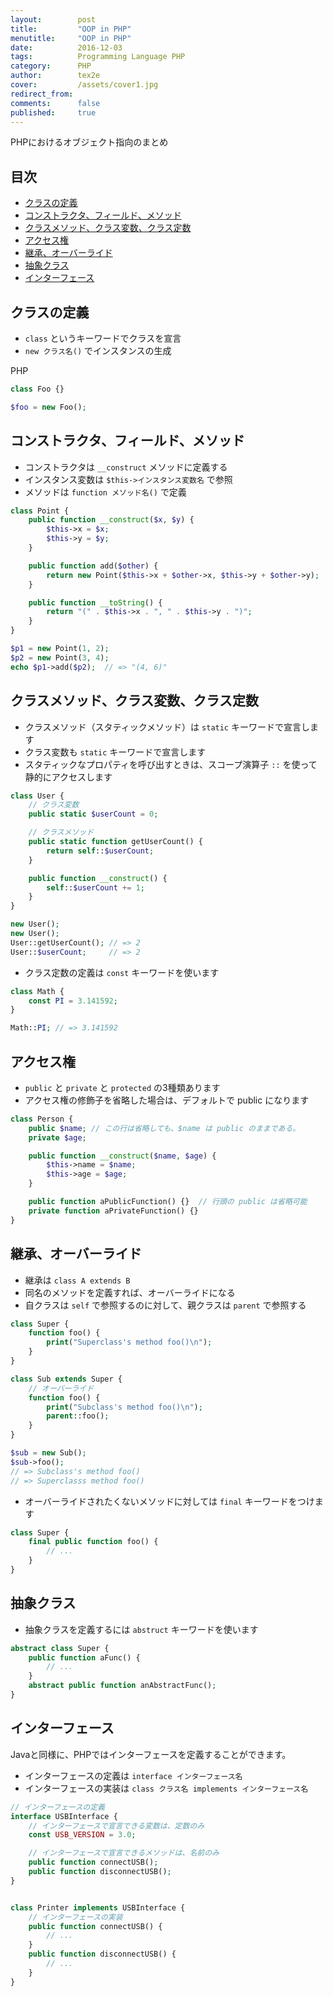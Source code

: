 ```yaml
---
layout:        post
title:         "OOP in PHP"
menutitle:     "OOP in PHP"
date:          2016-12-03
tags:          Programming Language PHP
category:      PHP
author:        tex2e
cover:         /assets/cover1.jpg
redirect_from:
comments:      false
published:     true
---
```


PHPにおけるオブジェクト指向のまとめ

目次
-------

- [クラスの定義](#class)
- [コンストラクタ、フィールド、メソッド](#constructor)
- [クラスメソッド、クラス変数、クラス定数](#class-method)
- [アクセス権](#access)
- [継承、オーバーライド](#extends)
- [抽象クラス](#abstruct)
- [インターフェース](#interface)


<a name="class"></a>

クラスの定義
-----------

- `class` というキーワードでクラスを宣言
- `new クラス名()` でインスタンスの生成

PHP

```php
class Foo {}

$foo = new Foo();
```


<a name="constructor"></a>

コンストラクタ、フィールド、メソッド
------------------------------

- コンストラクタは `__construct` メソッドに定義する
- インスタンス変数は `$this->インスタンス変数名` で参照
- メソッドは `function メソッド名()` で定義

```php
class Point {
    public function __construct($x, $y) {
        $this->x = $x;
        $this->y = $y;
    }

    public function add($other) {
        return new Point($this->x + $other->x, $this->y + $other->y);
    }

    public function __toString() {
        return "(" . $this->x . ", " . $this->y . ")";
    }
}

$p1 = new Point(1, 2);
$p2 = new Point(3, 4);
echo $p1->add($p2);  // => "(4, 6)"
```


<a name="class-method"></a>

クラスメソッド、クラス変数、クラス定数
------------------------------

- クラスメソッド（スタティックメソッド）は `static` キーワードで宣言します
- クラス変数も `static` キーワードで宣言します
- スタティックなプロパティを呼び出すときは、スコープ演算子 `::` を使って静的にアクセスします

```php
class User {
    // クラス変数
    public static $userCount = 0;

    // クラスメソッド
    public static function getUserCount() {
        return self::$userCount;
    }

    public function __construct() {
        self::$userCount += 1;
    }
}

new User();
new User();
User::getUserCount(); // => 2
User::$userCount;     // => 2
```

- クラス定数の定義は `const` キーワードを使います

```php
class Math {
    const PI = 3.141592;
}

Math::PI; // => 3.141592
```


<a name="access"></a>

アクセス権
-----------

- `public` と `private` と `protected` の3種類あります
- アクセス権の修飾子を省略した場合は、デフォルトで public になります

```php
class Person {
    public $name; // この行は省略しても、$name は public のままである。
    private $age;

    public function __construct($name, $age) {
        $this->name = $name;
        $this->age = $age;
    }

    public function aPublicFunction() {}  // 行頭の public は省略可能
    private function aPrivateFunction() {}
}
```


<a name="extends"></a>

継承、オーバーライド
------------------

- 継承は `class A extends B`
- 同名のメソッドを定義すれば、オーバーライドになる
- 自クラスは `self` で参照するのに対して、親クラスは `parent` で参照する

```php
class Super {
    function foo() {
        print("Superclass's method foo()\n");
    }
}

class Sub extends Super {
    // オーバーライド
    function foo() {
        print("Subclass's method foo()\n");
        parent::foo();
    }
}

$sub = new Sub();
$sub->foo();
// => Subclass's method foo()
// => Superclasss method foo()
```

- オーバーライドされたくないメソッドに対しては `final` キーワードをつけます

```php
class Super {
    final public function foo() {
        // ...
    }
}
```


<a name="abstruct"></a>

抽象クラス
------------------

- 抽象クラスを定義するには `abstruct` キーワードを使います

```php
abstract class Super {
    public function aFunc() {
        // ...
    }
    abstract public function anAbstractFunc();
}
```


<a name="interface"></a>

インターフェース
------------------

Javaと同様に、PHPではインターフェースを定義することができます。

- インターフェースの定義は `interface インターフェース名`
- インターフェースの実装は `class クラス名 implements インターフェース名`

```php
// インターフェースの定義
interface USBInterface {
    // インターフェースで宣言できる変数は、定数のみ
    const USB_VERSION = 3.0;

    // インターフェースで宣言できるメソッドは、名前のみ
    public function connectUSB();
    public function disconnectUSB();
}


class Printer implements USBInterface {
    // インターフェースの実装
    public function connectUSB() {
        // ...
    }
    public function disconnectUSB() {
        // ...
    }
}
```
